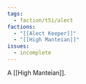 ```yaml
---
tags:
  - faction/t5i/alect
factions:
  - "[[Alect Keeper]]"
  - "[[High Manteian]]"
issues:
  - incomplete
---
```

A [[High Manteian]].